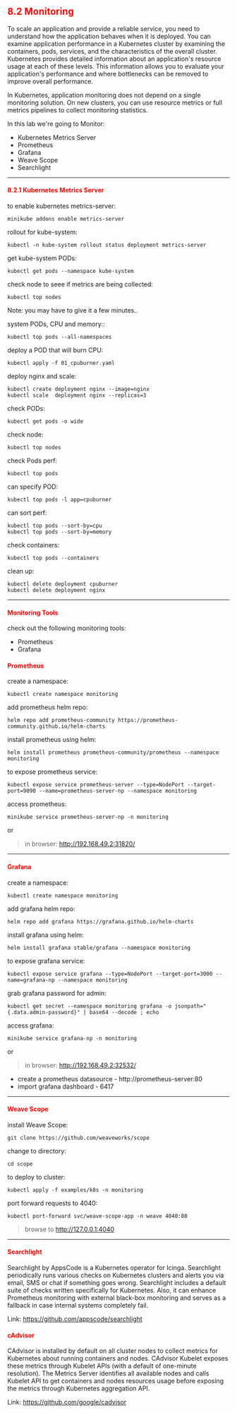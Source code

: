 ## <font color='red'> 8.2 Monitoring </font>
To scale an application and provide a reliable service, you need to understand how the application behaves when it is deployed. You can examine application performance in a Kubernetes cluster by examining the containers, pods, services, and the characteristics of the overall cluster. Kubernetes provides detailed information about an application's resource usage at each of these levels. This information allows you to evaluate your application's performance and where bottlenecks can be removed to improve overall performance.  

In Kubernetes, application monitoring does not depend on a single monitoring solution. On new clusters, you can use resource metrics or full metrics pipelines to collect monitoring statistics.  

In this lab we're going to Monitor:
* Kubernetes Metrics Server
* Prometheus
* Grafana
* Weave Scope
* Searchlight


---

#### <font color='red'> 8.2.1 Kubernetes Metrics Server </font>
to enable kubernetes metrics-server:
```
minikube addons enable metrics-server
```
rollout for kube-system:
```
kubectl -n kube-system rollout status deployment metrics-server
```
get kube-system PODs:
```
kubectl get pods --namespace kube-system
```
check node to seee if metrics are being collected:
```
kubectl top nodes
```
Note: you may have to give it a few minutes..  

system PODs, CPU and memory::
```
kubectl top pods --all-namespaces
```
deploy a POD that will burn CPU:
```
kubectl apply -f 01_cpuburner.yaml
```  
deploy nginx and scale:
```  
kubectl create deployment nginx --image=nginx
kubectl scale  deployment nginx --replicas=3
``` 
check PODs:
```
kubectl get pods -o wide
``` 
check node:
```
kubectl top nodes
```
check Pods perf:
```
kubectl top pods
```
can specify POD:
```
kubectl top pods -l app=cpuburner
```
can sort perf:
```
kubectl top pods --sort-by=cpu
kubectl top pods --sort-by=memory
```
check containers:
```
kubectl top pods --containers
```
clean up:
```
kubectl delete deployment cpuburner
kubectl delete deployment nginx
```

---

#### <font color='red'> Monitoring Tools </font>
check out the following monitoring tools:  

* Prometheus
* Grafana

#### <font color='red'> Prometheus </font>
create a namespace:
```
kubectl create namespace monitoring
```
add prometheus helm repo:
```
helm repo add prometheus-community https://prometheus-community.github.io/helm-charts
```
install prometheus using helm:
```
helm install prometheus prometheus-community/prometheus --namespace monitoring
```
to expose prometheus service:
```
kubectl expose service prometheus-server --type=NodePort --target-port=9090 --name=prometheus-server-np --namespace monitoring
```
access prometheus:
```
minikube service prometheus-server-np -n monitoring
```
or  

> in browser: http://192.168.49.2:31820/


---

#### <font color='red'> Grafana </font>
create a namespace:
```
kubectl create namespace monitoring
```
add grafana helm repo:
```
helm repo add grafana https://grafana.github.io/helm-charts
```
install grafana using helm:
```
helm install grafana stable/grafana --namespace monitoring
```
to expose grafana service:
```
kubectl expose service grafana --type=NodePort --target-port=3000 --name=grafana-np --namespace monitoring
```
grab grafana password for admin:
```
kubectl get secret --namespace monitoring grafana -o jsonpath="{.data.admin-password}" | base64 --decode ; echo
```
access grafana:
```
minikube service grafana-np -n monitoring
```
or  

> in browser: http://192.168.49.2:32532/

* create a prometheus datasource - http://prometheus-server:80
* import grafana dashboard - 6417

---

#### <font color='red'> Weave Scope </font>
install Weave Scope:
```
git clone https://github.com/weaveworks/scope
```
change to directory:
```
cd scope
```
to deploy to cluster:
```
kubectl apply -f examples/k8s -n monitoring
```
port forward requests to 4040:
```
kubectl port-forward svc/weave-scope-app -n weave 4040:80
```
 > browse to http://127.0.0.1:4040

 
---  

#### <font color='red'> Searchlight </font>
Searchlight by AppsCode is a Kubernetes operator for Icinga. Searchlight periodically runs various checks on Kubernetes clusters and alerts you via email, SMS or chat if something goes wrong. Searchlight includes a default suite of checks written specifically for Kubernetes. Also, it can enhance Prometheus monitoring with external black-box monitoring and serves as a fallback in case internal systems completely fail.

Link: https://github.com/appscode/searchlight


#### <font color='red'> cAdvisor </font>
CAdvisor is installed by default on all cluster nodes to collect metrics for Kubernetes about running containers and nodes. CAdvisor Kubelet exposes these metrics through Kubelet APIs (with a default of one-minute resolution). The Metrics Server identifies all available nodes and calls Kubelet API to get containers and nodes resources usage before exposing the metrics through Kubernetes aggregation API.

Link: https://github.com/google/cadvisor
